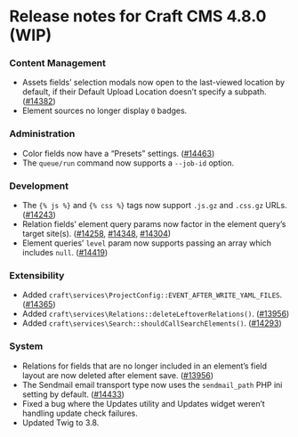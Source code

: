 # Release notes for Craft CMS 4.8.0 (WIP)

### Content Management
- Assets fields’ selection modals now open to the last-viewed location by default, if their Default Upload Location doesn’t specify a subpath. ([#14382](https://github.com/craftcms/cms/pull/14382))
- Element sources no longer display `0` badges.

### Administration
- Color fields now have a “Presets” settings. ([#14463](https://github.com/craftcms/cms/discussions/14463))
- The `queue/run` command now supports a `--job-id` option.

### Development
- The `{% js %}` and `{% css %}` tags now support `.js.gz` and `.css.gz` URLs. ([#14243](https://github.com/craftcms/cms/issues/14243))
- Relation fields’ element query params now factor in the element query’s target site(s). ([#14258](https://github.com/craftcms/cms/issues/14258), [#14348](https://github.com/craftcms/cms/issues/14348), [#14304](https://github.com/craftcms/cms/pull/14304))
- Element queries’ `level` param now supports passing an array which includes `null`. ([#14419](https://github.com/craftcms/cms/issues/14419))

### Extensibility
- Added `craft\services\ProjectConfig::EVENT_AFTER_WRITE_YAML_FILES`. ([#14365](https://github.com/craftcms/cms/discussions/14365))
- Added `craft\services\Relations::deleteLeftoverRelations()`. ([#13956](https://github.com/craftcms/cms/issues/13956))
- Added `craft\services\Search::shouldCallSearchElements()`. ([#14293](https://github.com/craftcms/cms/issues/14293))

### System
- Relations for fields that are no longer included in an element’s field layout are now deleted after element save. ([#13956](https://github.com/craftcms/cms/issues/13956))
- The Sendmail email transport type now uses the `sendmail_path` PHP ini setting by default. ([#14433](https://github.com/craftcms/cms/pull/14433))
- Fixed a bug where the Updates utility and Updates widget weren’t handling update check failures.
- Updated Twig to 3.8.
